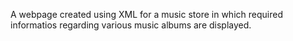 A webpage created using XML for a music store in which required informatios regarding various music albums are displayed.
